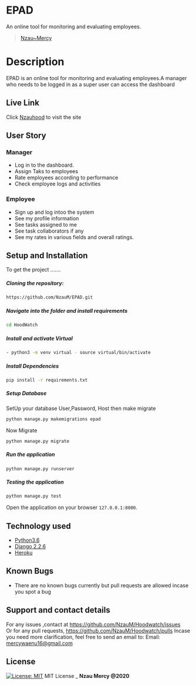 # EPAD
An online tool for monitoring and evaluating employees.
>[Nzau~Mercy](https://github.com/NzauM)  
  
# Description  
EPAD is an online tool for monitoring and evaluating employees.A manager who needs to be logged in as a super user can access 
the dashboard 
##  Live Link  
 Click [Nzauhood](https://nzaupad.herokuapp.com)  to visit the site
  
 
## User Story  
  
### Manager
* Log in to the dashboard.
* Assign Taks to employees
* Rate employees according to performance 
* Check employee logs and activities
### Employee
* Sign up and log intoo the system
* See my profile information
* See tasks assigned to me 
* See task collaborators if any
* See my rates in various fields and overall ratings.

  
## Setup and Installation  
To get the project .......  
  
##### Cloning the repository:  
 ```bash 
https://github.com/NzauM/EPAD.git
```
##### Navigate into the folder and install requirements  
 ```bash 
cd HoodWatch 
```
##### Install and activate Virtual  
 ```bash 
- python3 -m venv virtual - source virtual/bin/activate  
```  
##### Install Dependencies  
 ```bash 
 pip install -r requirements.txt 
```  
 ##### Setup Database  
  SetUp your database User,Password, Host then make migrate  
 ```bash 
python manage.py makemigrations epad
 ``` 
 Now Migrate  
 ```bash 
 python manage.py migrate 
```
##### Run the application  
 ```bash 
 python manage.py runserver 
``` 
##### Testing the application  
 ```bash 
 python manage.py test 
```
Open the application on your browser `127.0.0.1:8000`.  
  
 
## Technology used  
  
* [Python3.6](https://www.python.org/)  
* [Django 2.2.6](https://docs.djangoproject.com/en/2.2/)  
* [Heroku](https://heroku.com)  
  
  
## Known Bugs  
* There are no known bugs currently but pull requests are allowed incase you spot a bug  
  
## Support and contact details
 For any issues ,contact at https://github.com/NzauM/Hoodwatch/issues <br>
 Or for any pull requests, https://github.com/NzauM/Hoodwatch/pulls
  Incase you need more clarification, feel free to send an email to: 
Email: mercywaenu16@gmail.com
  
## License 


[![License: MIT](https://img.shields.io/badge/License-MIT-yellow.svg)](https://github.com/NzauM/Instagram/blob/master/LICENSE)
MIT License
\_ **Nzau Mercy @2020**
